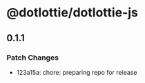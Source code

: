 # @dotlottie/dotlottie-js

## 0.1.1

### Patch Changes

- 123a15a: chore: preparing repo for release
